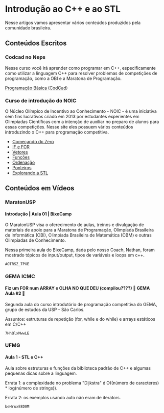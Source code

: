 # Introdução ao C++ e ao STL

Nesse artigos vamos apresentar vários conteúdos produzidos pela comunidade brasileira.

## Conteúdos Escritos

### Codcad no Neps

Nesse curso você irá aprender como programar em C++, especificamente como utilizar a linguagem C++ para resolver problemas de competições de programação, como a OBI e a Maratona de Programação.

[Programação Básica (CodCad)](https://neps.academy/br/course/6)

### Curso de introdução do NOIC

O Núcleo Olímpico de Incentivo ao Conhecimento - NOIC - é uma iniciativa sem fins lucrativos criado em 2013 por estudantes experientes em Olimpíadas Científicas com a intenção de auxiliar no preparo de alunos para essas competições. Nesse site eles possuem vários conteúdos introduzindo o C++ para programação competitiva.

- [Começando do Zero](https://noic.com.br/materiais-informatica/curso/basic-01/)
- [IF e FOR](https://noic.com.br/materiais-informatica/curso/basic-02/)
- [Vetores](https://noic.com.br/materiais-informatica/curso/basic-03/)
- [Funções](https://noic.com.br/materiais-informatica/curso/basic-04/)
- [Ordenação](https://noic.com.br/materiais-informatica/curso/basic-05/)
- [Ponteiros](https://noic.com.br/materiais-informatica/curso/basic-06/)
- [Explorando a STL](https://noic.com.br/materiais-informatica/curso/data-structures-guide/)

## Conteúdos em Vídeos

### MaratonUSP

#### Introdução | Aula 01 | BixeCamp

O MaratonUSP visa o oferecimento de aulas, treinos e divulgação de materiais de apoio para a Maratona de Programação, Olimpíada Brasileira de Informática (OBI), Olimpíada Brasileira de Matemática (OBM) e outras Olimpíadas de Conhecimento.

Nessa primeira aula do BixeCamp, dada pelo nosso Coach, Nathan, foram mostrado tópicos de input/output, tipos de variáveis e loops em c++.

```youtube
AOTRSZ_TPXE
```

### GEMA ICMC

#### Fiz um FOR num ARRAY e OLHA NO QUE DEU (compilou????) 🎈 GEMA Aula #2 🎈

Segunda aula do curso introdutório de programação competitiva do GEMA, grupo de estudos da USP - São Carlos.

Assuntos: estruturas de repetição (for, while e do while) e arrays estáticos em C/C++

```youtube
7HhQlxMwwLE
```

### UFMG

#### Aula 1 - STL e C++

Aula sobre estruturas e funções da biblioteca padrão de C++ e algumas pequenas dicas sobre a linguagem.

Errata 1: a complexidade no problema "Dijkstra" é O((número de caracteres) * log(número de strings)).

Errata 2: os exemplos usando auto não eram de iterators.

```youtube
beHruxE8D0M
```